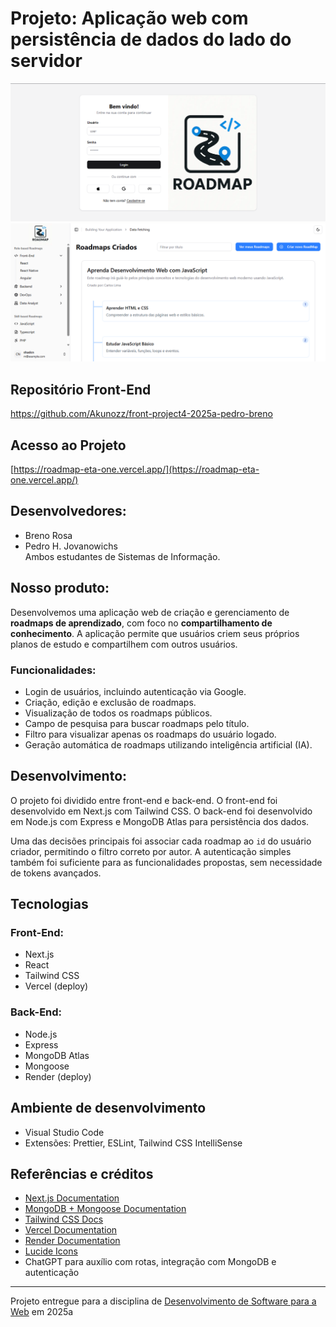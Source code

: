 # Projeto: Aplicação web com persistência de dados do lado do servidor

![Screenshot do projeto](/assets/Captura%20de%20tela%202025-05-26%20200914.png)
![Screenshot do projeto](/assets/Captura%20de%20tela%202025-05-26%20200847.png)

## Repositório Front-End
https://github.com/Akunozz/front-project4-2025a-pedro-breno

## Acesso ao Projeto
[https://roadmap-eta-one.vercel.app/](https://roadmap-eta-one.vercel.app/)

## Desenvolvedores:

- Breno Rosa  
- Pedro H. Jovanowichs  
Ambos estudantes de Sistemas de Informação.

## Nosso produto:

Desenvolvemos uma aplicação web de criação e gerenciamento de **roadmaps de aprendizado**, com foco no **compartilhamento de conhecimento**. A aplicação permite que usuários criem seus próprios planos de estudo e compartilhem com outros usuários.

### Funcionalidades:

- Login de usuários, incluindo autenticação via Google.
- Criação, edição e exclusão de roadmaps.
- Visualização de todos os roadmaps públicos.
- Campo de pesquisa para buscar roadmaps pelo título.
- Filtro para visualizar apenas os roadmaps do usuário logado.
- Geração automática de roadmaps utilizando inteligência artificial (IA).

## Desenvolvimento:

O projeto foi dividido entre front-end e back-end. O front-end foi desenvolvido em Next.js com Tailwind CSS. O back-end foi desenvolvido em Node.js com Express e MongoDB Atlas para persistência dos dados.

Uma das decisões principais foi associar cada roadmap ao `id` do usuário criador, permitindo o filtro correto por autor. A autenticação simples também foi suficiente para as funcionalidades propostas, sem necessidade de tokens avançados.

## Tecnologias

### Front-End:
- Next.js
- React
- Tailwind CSS
- Vercel (deploy)

### Back-End:
- Node.js
- Express
- MongoDB Atlas
- Mongoose
- Render (deploy)

## Ambiente de desenvolvimento
- Visual Studio Code
- Extensões: Prettier, ESLint, Tailwind CSS IntelliSense

## Referências e créditos

- [Next.js Documentation](https://nextjs.org/docs)
- [MongoDB + Mongoose Documentation](https://mongoosejs.com/docs/)
- [Tailwind CSS Docs](https://tailwindcss.com/docs)
- [Vercel Documentation](https://vercel.com/docs)
- [Render Documentation](https://render.com/docs)
- [Lucide Icons](https://lucide.dev/)
- ChatGPT para auxílio com rotas, integração com MongoDB e autenticação

---

Projeto entregue para a disciplina de [Desenvolvimento de Software para a Web](http://github.com/andreainfufsm/elc1090-2025a) em 2025a
